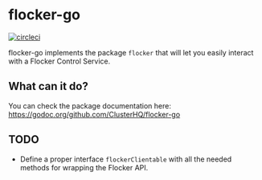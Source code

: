 flocker-go
==========

[![circleci](https://circleci.com/gh/ClusterHQ/flocker-go.svg)](https://circleci.com/gh/ClusterHQ/flocker-go)

flocker-go implements the package `flocker` that will let you easily interact
with a Flocker Control Service.

What can it do?
---------------

You can check the package documentation here: https://godoc.org/github.com/ClusterHQ/flocker-go

TODO
----

- Define a proper interface `flockerClientable` with all the needed methods for
  wrapping the Flocker API.
